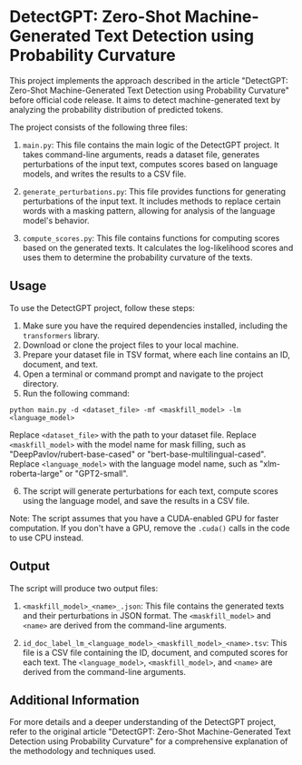 # DetectGPT: Zero-Shot Machine-Generated Text Detection using Probability Curvature

This project implements the approach described in the article "DetectGPT: Zero-Shot Machine-Generated Text Detection using Probability Curvature" before official code release. It aims to detect machine-generated text by analyzing the probability distribution of predicted tokens.

The project consists of the following three files:

1. `main.py`: This file contains the main logic of the DetectGPT project. It takes command-line arguments, reads a dataset file, generates perturbations of the input text, computes scores based on language models, and writes the results to a CSV file.

2. `generate_perturbations.py`: This file provides functions for generating perturbations of the input text. It includes methods to replace certain words with a masking pattern, allowing for analysis of the language model's behavior.

3. `compute_scores.py`: This file contains functions for computing scores based on the generated texts. It calculates the log-likelihood scores and uses them to determine the probability curvature of the texts.

## Usage

To use the DetectGPT project, follow these steps:

1. Make sure you have the required dependencies installed, including the `transformers` library.
2. Download or clone the project files to your local machine.
3. Prepare your dataset file in TSV format, where each line contains an ID, document, and text.
4. Open a terminal or command prompt and navigate to the project directory.
5. Run the following command:

```
python main.py -d <dataset_file> -mf <maskfill_model> -lm <language_model>
```

Replace `<dataset_file>` with the path to your dataset file.
Replace `<maskfill_model>` with the model name for mask filling, such as "DeepPavlov/rubert-base-cased" or "bert-base-multilingual-cased".
Replace `<language_model>` with the language model name, such as "xlm-roberta-large" or "GPT2-small".

6. The script will generate perturbations for each text, compute scores using the language model, and save the results in a CSV file.

Note: The script assumes that you have a CUDA-enabled GPU for faster computation. If you don't have a GPU, remove the `.cuda()` calls in the code to use CPU instead.

## Output

The script will produce two output files:

1. `<maskfill_model>_<name>_.json`: This file contains the generated texts and their perturbations in JSON format. The `<maskfill_model>` and `<name>` are derived from the command-line arguments.

2. `id_doc_label_lm_<language_model>_<maskfill_model>_<name>.tsv`: This file is a CSV file containing the ID, document, and computed scores for each text. The `<language_model>`, `<maskfill_model>`, and `<name>` are derived from the command-line arguments.

## Additional Information
For more details and a deeper understanding of the DetectGPT project, refer to the original article "DetectGPT: Zero-Shot Machine-Generated Text Detection using Probability Curvature" for a comprehensive explanation of the methodology and techniques used.
